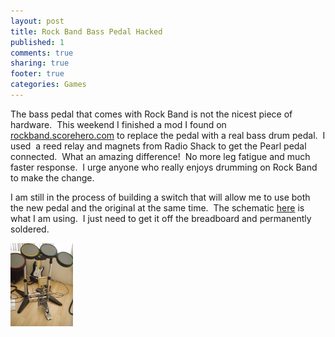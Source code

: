 ```yaml
---
layout: post
title: Rock Band Bass Pedal Hacked
published: 1
comments: true
sharing: true
footer: true
categories: Games
---
```

<p>The bass pedal that comes with Rock Band is not the nicest piece of hardware.&nbsp; This weekend I finished a mod I found on <a href="http://rockband.scorehero.com/forum/viewforum.php?f=1038&amp;sid=635a98f3a42f22be54ac8fe68807cffe">rockband.scorehero.com</a> to replace the pedal with a real bass drum pedal.&nbsp; I used&nbsp; a reed relay and magnets from Radio Shack to get the Pearl pedal connected.&nbsp; What an amazing difference!&nbsp; No more leg fatigue and much faster response.&nbsp; I urge anyone who really enjoys drumming on Rock Band to make the change.</p>

<p>I am still in the process of building a switch that will allow me to use both the new pedal and the original at the same time.&nbsp; The schematic <a href="http://rockband.scorehero.com/forum/viewtopic.php?t=3428&amp;postdays=0&amp;postorder=asc&amp;start=15">here</a> is what I am using.&nbsp; I just need to get it off the breadboard and permanently soldered.</p>

<p><a onclick="window.open(this.href, '_blank', 'width=800,height=1066,scrollbars=no,resizable=no,toolbar=no,directories=no,location=no,menubar=no,status=no,left=0,top=0'); return false" href="images/small/p2051660.jpg"><img width="100" height="133" border="0" title="P2051660" alt="P2051660" src="images/orig/p2051660.jpg" style="margin: 0px 5px 5px 0px; float: left;" /></a></p>

